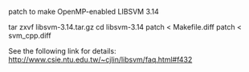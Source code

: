 patch to make OpenMP-enabled LIBSVM 3.14

tar zxvf libsvm-3.14.tar.gz
cd libsvm-3.14
patch < Makefile.diff
patch < svm_cpp.diff

See the following link for details:
http://www.csie.ntu.edu.tw/~cjlin/libsvm/faq.html#f432
